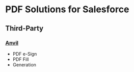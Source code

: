 # PDF Solutions for Salesforce



## Third-Party

### [Anvil](https://www.useanvil.com/developers/)
- PDF e-Sign
- PDF Fill
- Generation

